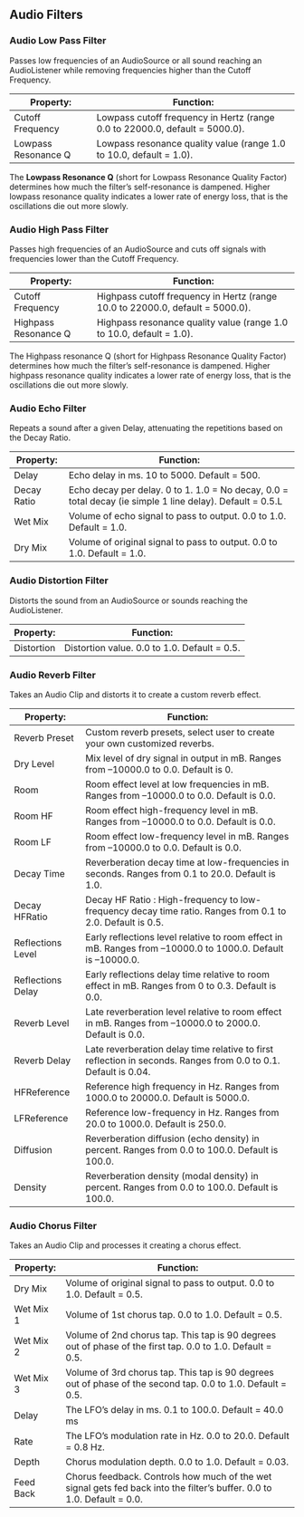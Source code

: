 ## Audio Filters

### Audio Low Pass Filter
Passes low frequencies of an AudioSource or all sound reaching an AudioListener while removing frequencies higher than the Cutoff Frequency.
 
| Property: | Function: |
| --- | --- |
| Cutoff Frequency | Lowpass cutoff frequency in Hertz (range 0.0 to 22000.0, default = 5000.0). |
| Lowpass Resonance Q | Lowpass resonance quality value (range 1.0 to 10.0, default = 1.0). |

The **Lowpass Resonance Q** (short for Lowpass Resonance Quality Factor) determines how much the filter’s self-resonance is dampened. Higher lowpass resonance quality indicates a lower rate of energy loss, that is the oscillations die out more slowly.

### Audio High Pass Filter
Passes high frequencies of an AudioSource and cuts off signals with frequencies lower than the Cutoff Frequency.

| Property: | Function: |
| --- | --- |
| Cutoff Frequency | Highpass cutoff frequency in Hertz (range 10.0 to 22000.0, default = 5000.0). |
| Highpass Resonance Q | Highpass resonance quality value (range 1.0 to 10.0, default = 1.0). |

The Highpass resonance Q (short for Highpass Resonance Quality Factor) determines how much the filter’s self-resonance is dampened. Higher highpass resonance quality indicates a lower rate of energy loss, that is the oscillations die out more slowly.

### Audio Echo Filter
Repeats a sound after a given Delay, attenuating the repetitions based on the Decay Ratio.

| Property: | Function: |
| --- | --- |
| Delay | Echo delay in ms. 10 to 5000. Default = 500. |
| Decay Ratio | Echo decay per delay. 0 to 1. 1.0 = No decay, 0.0 = total decay (ie simple 1 line delay). Default = 0.5.L |
| Wet Mix | Volume of echo signal to pass to output. 0.0 to 1.0. Default = 1.0. |
| Dry Mix | Volume of original signal to pass to output. 0.0 to 1.0. Default = 1.0. |

### Audio Distortion Filter
Distorts the sound from an AudioSource or sounds reaching the AudioListener.

| Property: | Function: |
| --- | --- |
| Distortion | Distortion value. 0.0 to 1.0. Default = 0.5. |

### Audio Reverb Filter
Takes an Audio Clip and distorts it to create a custom reverb effect.

| Property: | Function: |
| --- | --- |
| Reverb Preset | Custom reverb presets, select user to create your own customized reverbs. |
| Dry Level | Mix level of dry signal in output in mB. Ranges from –10000.0 to 0.0. Default is 0. |
| Room | Room effect level at low frequencies in mB. Ranges from –10000.0 to 0.0. Default is 0.0. |
| Room HF | Room effect high-frequency level in mB. Ranges from –10000.0 to 0.0. Default is 0.0. |
| Room LF | Room effect low-frequency level in mB. Ranges from –10000.0 to 0.0. Default is 0.0. |
| Decay Time | Reverberation decay time at low-frequencies in seconds. Ranges from 0.1 to 20.0. Default is 1.0. |
| Decay HFRatio | Decay HF Ratio : High-frequency to low-frequency decay time ratio. Ranges from 0.1 to 2.0. Default is 0.5. |
| Reflections Level | Early reflections level relative to room effect in mB. Ranges from –10000.0 to 1000.0. Default is –10000.0. |
| Reflections Delay | Early reflections delay time relative to room effect in mB. Ranges from 0 to 0.3. Default is 0.0. |
| Reverb Level | Late reverberation level relative to room effect in mB. Ranges from –10000.0 to 2000.0. Default is 0.0. |
| Reverb Delay | Late reverberation delay time relative to first reflection in seconds. Ranges from 0.0 to 0.1. Default is 0.04. |
| HFReference | Reference high frequency in Hz. Ranges from 1000.0 to 20000.0. Default is 5000.0. |
| LFReference | Reference low-frequency in Hz. Ranges from 20.0 to 1000.0. Default is 250.0. |
| Diffusion | Reverberation diffusion (echo density) in percent. Ranges from 0.0 to 100.0. Default is 100.0. |
| Density | Reverberation density (modal density) in percent. Ranges from 0.0 to 100.0. Default is 100.0. |


### Audio Chorus Filter
Takes an Audio Clip and processes it creating a chorus effect.

| Property: | Function: |
| --- | --- |
| Dry Mix | Volume of original signal to pass to output. 0.0 to 1.0. Default = 0.5. |
| Wet Mix 1 | Volume of 1st chorus tap. 0.0 to 1.0. Default = 0.5. |
| Wet Mix 2 | Volume of 2nd chorus tap. This tap is 90 degrees out of phase of the first tap. 0.0 to 1.0. Default = 0.5. |
| Wet Mix 3 | Volume of 3rd chorus tap. This tap is 90 degrees out of phase of the second tap. 0.0 to 1.0. Default = 0.5. |
| Delay | The LFO’s delay in ms. 0.1 to 100.0. Default = 40.0 ms |
| Rate | The LFO’s modulation rate in Hz. 0.0 to 20.0. Default = 0.8 Hz. |
| Depth | Chorus modulation depth. 0.0 to 1.0. Default = 0.03. |
| Feed Back | Chorus feedback. Controls how much of the wet signal gets fed back into the filter’s buffer. 0.0 to 1.0. Default = 0.0. |


